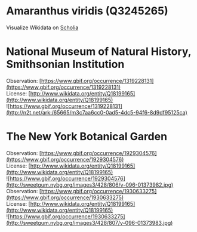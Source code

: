 
Amaranthus viridis (Q3245265)
=============================
  
Visualize Wikidata on [Scholia](https://scholia.toolforge.org/taxon/Q3245265)
# National Museum of Natural History, Smithsonian Institution
  
Observation: [https://www.gbif.org/occurrence/1319228131](https://www.gbif.org/occurrence/1319228131)  
License: [http://www.wikidata.org/entity/Q18199165](http://www.wikidata.org/entity/Q18199165)  
![https://www.gbif.org/occurrence/1319228131](http://n2t.net/ark:/65665/m3c7aa6cc0-0ad5-4dc5-94f6-8d9df95125ca)
# The New York Botanical Garden
  
Observation: [https://www.gbif.org/occurrence/1929304576](https://www.gbif.org/occurrence/1929304576)  
License: [http://www.wikidata.org/entity/Q18199165](http://www.wikidata.org/entity/Q18199165)  
![https://www.gbif.org/occurrence/1929304576](http://sweetgum.nybg.org/images3/428/806/v-096-01373982.jpg)  
Observation: [https://www.gbif.org/occurrence/1930633275](https://www.gbif.org/occurrence/1930633275)  
License: [http://www.wikidata.org/entity/Q18199165](http://www.wikidata.org/entity/Q18199165)  
![https://www.gbif.org/occurrence/1930633275](http://sweetgum.nybg.org/images3/428/807/v-096-01373983.jpg)